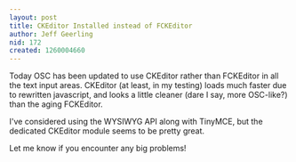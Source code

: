 ```yaml
---
layout: post
title: CKEditor Installed instead of FCKEditor
author: Jeff Geerling
nid: 172
created: 1260004660
---
```

<p>
	Today OSC has been updated to use CKEditor rather than FCKEditor in all the text input areas. CKEditor (at least, in my testing) loads much faster due to rewritten javascript, and looks a little cleaner (dare I say, more OSC-like?) than the aging FCKEditor.</p>
<p>
	I&#39;ve considered using the WYSIWYG API along with TinyMCE, but the dedicated CKEditor module seems to be pretty great.</p>
<p>
	Let me know if you encounter any big problems!</p>
